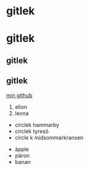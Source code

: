# gitlek

<H1>gitlek</H1>

## gitlek

<H2>gitlek</H2>

[min github](http://www.github.com/gannij)

1. elion
2. leona

- circlek hammarby
- circlek tyresö
- circle k midsommarkransen

* äpple
* päron
* banan


